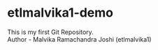 # etlmalvika1-demo
This is my first Git Repository.
<br>
Author - Malvika Ramachandra Joshi (etlmalvika1)
